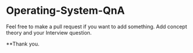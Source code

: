 # Operating-System-QnA


Feel free to make a pull request if you want to add something.
Add concept theory and your Interview question.

**Thank you.

